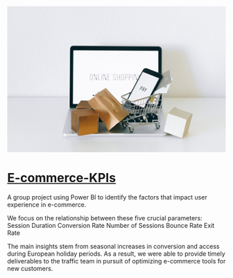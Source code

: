 ![Imagem de Fundo](pictures/cover-picture.jpg)

# [E-commerce-KPIs](https://app.powerbi.com/view?r=eyJrIjoiM2EwNDJlMGQtMWJjNy00YjZhLWEzYTEtZmYxMjU2OGM3OGFjIiwidCI6Ijc5YWE0ZWFlLTk0MGMtNDc5Yy1hMjllLTk4YTczY2NhMzhlMiJ9)

A group project using Power BI to identify the factors that impact user experience in e-commerce.

We focus on the relationship between these five crucial parameters:
Session Duration
Conversion Rate
Number of Sessions
Bounce Rate
Exit Rate

The main insights stem from seasonal increases in conversion and access during European holiday periods. As a result, we were able to provide timely deliverables to the traffic team in pursuit of optimizing e-commerce tools for new customers.
